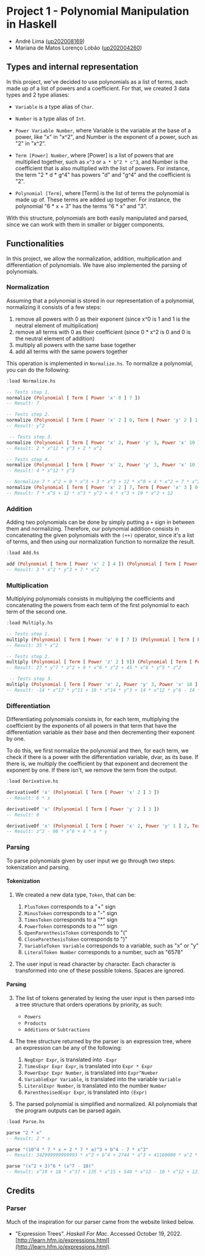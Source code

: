 # Project 1 - Polynomial Manipulation in Haskell

- André Lima ([up202008169](mailto:up202008169@edu.fe.up.pt))
- Mariana de Matos Lorenço Lobão ([up202004260](mailto:up202004260@edu.fe.up.pt))

## Types and internal representation

In this project, we've decided to use polynomials as a list of terms, each made up of a list of powers and a coefficient. For that, we created 3 data types and 2 type aliases:

- `Variable` is a type alias of `Char`.

- `Number` is a type alias of `Int`.

- `Power Variable Number`, where Variable is the variable at the base of a power, like "x" in "x^2", and Number is the exponent of a power, such as "2" in "x^2".
  
- `Term [Power] Number`, where [Power] is a list of powers that are multiplied together, such as `x^3` or `a * b^2 * c^3`, and Number is the coefficient that is also multiplied with the list of powers. For instance, the term "2 * d * g^4" has powers "d" and "g^4" and the coefficient is "2".

- `Polynomial [Term]`, where [Term] is the list of terms the polynomial is made up of. These terms are added up together. For instance, the polynomial "6 * x + 3" has the terms "6 * x" and "3".

With this structure, polynomials are both easily manipulated and parsed, since we can work with them in smaller or bigger components.

## Functionalities

In this project, we allow the normalization, addition, multiplication and differentiation of polynomials.
We have also implemented the parsing of polynomials.

### Normalization

Assuming that a polynomial is stored in our representation of a polynomial, normalizing it consists of a few steps:
1. remove all powers with 0 as their exponent (since x^0 is 1 and 1 is the neutral element of multiplication)
2. remove all terms with 0 as their coefficient (since 0 * x^2 is 0 and 0 is the neutral element of addition)
3. multiply all powers with the same base together
4. add all terms with the same powers together

This operation is implemented in `Normalize.hs`.
To normalize a polynomial, you can do the following:

```hs
:load Normalize.hs

-- Tests step 1.
normalize (Polynomial [ Term [ Power 'x' 0 ] 7 ])
-- Result: 7

-- Tests step 2.
normalize (Polynomial [ Term [ Power 'x' 2 ] 0, Term [ Power 'y' 2 ] 1 ])
-- Result: y^2

 -- Tests step 3.
normalize (Polynomial [ Term [ Power 'x' 2, Power 'y' 3, Power 'x' 10 ] 2, Term [ Power 'x' 2 ] 2 ])
-- Result: 2 * x^12 * y^3 + 2 * x^2

-- Tests step 4.
normalize (Polynomial [ Term [ Power 'x' 2, Power 'y' 3, Power 'x' 10 ] 2, Term [ Power 'x' 12, Power 'y' 3 ] 2 ])
-- Result: 4 * x^12 * y^3

-- Normalize 7 * x^2 + 0 * x^3 + 3 * x^3 + 12 * x^0 + 4 * x^2 + 7 * x^2 * x^3 + 8 * x^2 + x^3 + 12 * x^2 * x * y^2 * x^0
normalize (Polynomial [ Term [ Power 'x' 2 ] 7, Term [ Power 'x' 3 ] 0, Term [ Power 'x' 3 ] 3, Term [ Power 'x' 0 ] 12, Term [ Power 'x' 2 ] 4, Term [ Power 'x' 2, Power 'x' 3 ] 7, Term [ Power 'x' 2 ] 8, Term [ Power 'x' 3 ] 1, Term [ Power 'x' 2, Power 'x' 1, Power 'y' 2, Power 'x' 0 ] 12 ])
-- Result: 7 * x^5 + 12 * x^3 * y^2 + 4 * x^3 + 19 * x^2 + 12
```

### Addition

Adding two polynomials can be done by simply putting a `+` sign in between them and normalizing. Therefore, our polynomial addition consists in concatenating the given polynomials with the `(++)` operator, since it's a list of terms, and then using our normalization function to normalize the result.

```hs
:load Add.hs

add (Polynomial [ Term [ Power 'x' 2 ] 4 ]) (Polynomial [ Term [ Power 'y' 3, Power 'x' 2 ] 3, Term [ Power 'x' 2 ] 3 ])
-- Result: 3 * x^2 * y^3 + 7 * x^2
```

### Multiplication

Multiplying polynomials consists in multiplying the coefficients and concatenating the powers from each term of the first polynomial to each term of the second one.

```hs
:load Multiply.hs

-- Tests step 1.
multiply (Polynomial [ Term [ Power 'x' 0 ] 7 ]) (Polynomial [ Term [ Power 'x' 2 ] 5])
-- Result: 35 * x^2

-- Tests step 2.
multiply (Polynomial [ Term [ Power 'z' 2 ] 9]) (Polynomial [ Term [ Power 'y' 5, Power 'x' 6] 5, Term [Power 'x' 6] 1, Term [Power 'y' 7] 3])
-- Result: 27 * y^7 * z^2 + 9 * x^6 * z^2 + 45 * x^6 * y^5 * z^2

 -- Tests step 3.
multiply (Polynomial [ Term [ Power 'x' 2, Power 'y' 3, Power 'x' 10 ] 2, Term [ Power 'x' 2 ] 2 ]) (Polynomial [ Term [ Power 'x' 5, Power 'y' 8] (-7), Term [Power 'x' 2] 5, Term [ Power 'y' 3] 7])
-- Result: -14 * x^17 * y^11 + 10 * x^14 * y^3 + 14 * x^12 * y^6 - 14 * x^7 * y^8 + 10 * x^4 + 14 * x^2 * y^3
```

### Differentiation

Differentiating polynomials consists in, for each term, multiplying the coefficient by the exponents of all powers in that term that have the differentiation variable as their base and then decrementing their exponent by one.

To do this, we first normalize the polynomial and then, for each term, we check if there is a power with the differentiation variable, dvar, as its base. If there is, we multiply the coefficient by that exponent and decrement the exponent by one. If there isn't, we remove the term from the output.

```hs
:load Derivative.hs

derivativeOf 'x' (Polynomial [ Term [ Power 'x' 2 ] 3 ])
-- Result: 6 * x

derivativeOf 'x' (Polynomial [ Term [ Power 'y' 2 ] 3 ])
-- Result: 0

derivativeOf 'x' (Polynomial [ Term [ Power 'x' 2, Power 'y' 1 ] 2, Term [ Power 'x' 7, Power 'y' 0 ] (-14), Term [ Power 'x' 1, Power 'z' 2 ] 1 ])
-- Result: z^2 - 98 * x^6 + 4 * x * y
```

### Parsing

To parse polynomials given by user input we go through two steps: tokenization and parsing.

#### Tokenization

1. We created a new data type, `Token`, that can be:
   
   1. `PlusToken` corresponds to a "+" sign
   2. `MinusToken` corresponds to a "-" sign
   3. `TimesToken` corresponds to a "*" sign
   4. `PowerToken` corresponds to a "^" sign
   5. `OpenParenthesisToken` corresponds to "("
   6. `CloseParethesisToken` corresponds to ")"
   7. `VariableToken Variable` corresponds to a variable, such as "x" or "y"
   8. `LiteralToken Number` corresponds to a number, such as "6578"
   
2. The user input is read character by character. Each character is transformed into one of these possible tokens. Spaces are ignored.
   
#### Parsing

3. The list of tokens generated by lexing the user input is then parsed into a tree structure that orders operations by priority, as such:
   
    - `Powers`
    - `Products`
    - `Additions` or `Subtractions`

4. The tree structure returned by the parser is an expression tree, where an expression can be any of the following:

    1. `NegExpr Expr`, is translated into `-Expr`
    2. `TimesExpr Expr Expr`, is translated into `Expr * Expr`
    3. `PowerExpr Expr Number`, is translated into `Expr^Number`
    4. `VariableExpr Variable`, is translated into the variable `Variable`
    5. `LiteralExpr Number`, is translated into the number `Number`
    6. `ParenthesisedExpr Expr`, is translated into `(Expr)`

5. The parsed polynomial is simplified and normalized. All polynomials that the program outputs can be parsed again.

```hs
:load Parse.hs

parse "2 * x"
-- Result: 2 * x

parse "(10^4 * 7 * x + 2 * 7 * a)^3 + b^4 - 7 * x^3"
-- Result: 342999999999993 * x^3 + b^4 + 2744 * a^3 + 41160000 * a^2 * x + 205800000000 * a * x^2

parse "(x^2 + 3)^6 * (x^7 - 10)"
-- Result: x^19 + 18 * x^17 + 135 * x^15 + 540 * x^13 - 10 * x^12 + 1215 * x^11 - 180 * x^10 + 1458 * x^9 - 1350 * x^8 + 729 * x^7 - 5400 * x^6 - 12150 * x^4 - 14580 * x^2 - 7290
```

## Credits

### Parser

Much of the inspiration for our parser came from the website linked below.

- "Expression Trees". *Haskell For Mac*. Accessed October 19, 2022. [http://learn.hfm.io/expressions.html](http://learn.hfm.io/expressions.html).